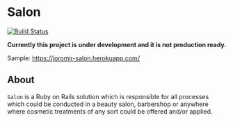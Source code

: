 # Salon
[![Build Status](https://travis-ci.org/joromir/salon.svg?branch=master)](https://travis-ci.org/joromir/salon)

**Currently this project is under development and it is not production ready.**

Sample: https://joromir-salon.herokuapp.com/

## About
`Salon` is a Ruby on Rails solution which is responsible for all processes which could be conducted in a beauty salon, barbershop or anywhere where cosmetic treatments of any sort could be offered and/or applied.
